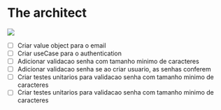 # The architect

<img src="https://static.wikia.nocookie.net/matrix/images/f/fb/Architect.png/revision/latest?cb=20110515094801">

- [ ] Criar value object para o email
- [ ] Criar useCase para o authentication
- [ ] Adicionar validacao senha com tamanho minimo de caracteres
- [ ] Adicionar validacao senha se ao criar usuario, as senhas conferem
- [ ] Criar testes unitarios para validacao senha com tamanho minimo de caracteres
- [ ] Criar testes unitarios para validacao senha com tamanho minimo de caracteres
